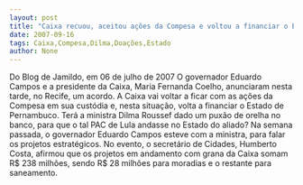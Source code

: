 ```yaml
---
layout: post
title: "Caixa recuou, aceitou ações da Compesa e voltou a financiar o Estado depois de um puxão de orelha de Dilma"
date: 2007-09-16
tags: Caixa,Compesa,Dilma,Doações,Estado
author: None
---
```

Do Blog de Jamildo, em 06 de julho de 2007
O governador Eduardo Campos e a presidente da Caixa, Maria Fernanda Coelho, anunciaram nesta tarde, no Recife, um acordo.
A Caixa vai voltar a ficar com as a&ccedil;&otilde;es da Compesa em sua cust&oacute;dia e, nesta situa&ccedil;&atilde;o, volta a financiar o Estado de Pernambuco.
Ter&aacute; a ministra Dilma Roussef dado um pux&atilde;o de orelha no banco, para que o tal PAC de Lula andasse no Estado do aliado? Na semana passada, o governador Eduardo Campos esteve com a ministra, para falar os projetos estrat&eacute;gicos.
No evento, o secret&aacute;rio de Cidades, Humberto Costa, afirmou que os projetos em andamento com grana da Caixa somam R$ 238 milh&otilde;es, sendo R$ 28 milh&otilde;es para moradias e o restante para saneamento. 